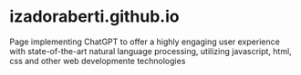 # izadoraberti.github.io
Page implementing ChatGPT to offer a highly engaging user experience with state-of-the-art natural language processing, utilizing javascript, html, css and other web developmente technologies
